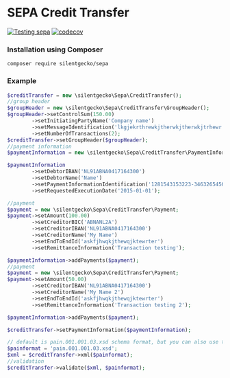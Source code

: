 # SEPA Credit Transfer
[![Testing sepa](https://github.com/silentgecko/sepa/actions/workflows/php.yml/badge.svg)](https://github.com/silentgecko/sepa/actions/workflows/php.yml)
[![codecov](https://codecov.io/gh/silentgecko/sepa/branch/master/graph/badge.svg?token=MW78IS5L79)](https://codecov.io/gh/silentgecko/sepa)
### Installation using Composer

```
composer require silentgecko/sepa
```

### Example

```php
$creditTransfer = new \silentgecko\Sepa\CreditTransfer();
//group header
$groupHeader = new \silentgecko\Sepa\CreditTransfer\GroupHeader();
$groupHeader->setControlSum(150.00)
        ->setInitiatingPartyName('Company name')
        ->setMessageIdentification('lkgjekrthrewkjtherwkjtherwkjtrhewr')
        ->setNumberOfTransactions(2);
$creditTransfer->setGroupHeader($groupHeader);
//payment information
$paymentInformation = new \silentgecko\Sepa\CreditTransfer\PaymentInformation;

$paymentInformation
        ->setDebtorIBAN('NL91ABNA0417164300')
        ->setDebtorName('Name')
        ->setPaymentInformationIdentification('1281543153223-3463265456')
        ->setRequestedExecutionDate('2015-01-01');

//payment
$payment = new \silentgecko\Sepa\CreditTransfer\Payment;
$payment->setAmount(100.00)
        ->setCreditorBIC('ABNANL2A')
        ->setCreditorIBAN('NL91ABNA0417164300')
        ->setCreditorName('My Name')
        ->setEndToEndId('askfjhwqkjthewqjktewrter')
        ->setRemittanceInformation('Transaction testing');

$paymentInformation->addPayments($payment);
//payment
$payment = new \silentgecko\Sepa\CreditTransfer\Payment;
$payment->setAmount(50.00)
        ->setCreditorIBAN('NL91ABNA0417164300')
        ->setCreditorName('My Name 2')
        ->setEndToEndId('askfjhwqkjthewqjktewrter')
        ->setRemittanceInformation('Transaction testing 2');

$paymentInformation->addPayments($payment);

$creditTransfer->setPaymentInformation($paymentInformation);

// default is pain.001.001.03.xsd schema format, but you can also use the newer pain.001.003.03.xsd
$painformat = 'pain.001.001.03.xsd'; 
$xml = $creditTransfer->xml($painformat);
//validation
$creditTransfer->validate($xml, $painformat);
```
